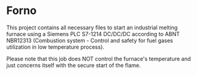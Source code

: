 # Forno

This project contains all necessary files to start an industrial melting furnace using a Siemens PLC S7-1214 DC/DC/DC according to ABNT NBR12313 (Combustion system - Control and safety for fuel gases utilization
in low temperature process).

Please note that this job does NOT control the furnace's temperature and just concerns itself with the secure start of the flame. 
